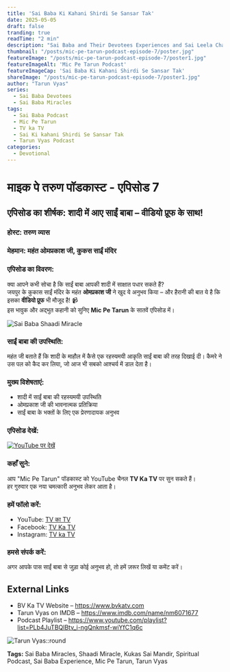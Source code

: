 ```yaml
---
title: 'Sai Baba Ki Kahani Shirdi Se Sansar Tak'
date: 2025-05-05
draft: false
tranding: true
readTime: "2 min"
description: "Sai Baba and Their Devotees Experiences and Sai Leela Chamatkar in Their Lives."
thumbnail: "/posts/mic-pe-tarun-podcast-episode-7/poster.jpg"
featureImage: "/posts/mic-pe-tarun-podcast-episode-7/poster1.jpg"
featureImageAlt: 'Mic Pe Tarun Podcast'
featureImageCap: 'Sai Baba Ki Kahani Shirdi Se Sansar Tak'
shareImage: "/posts/mic-pe-tarun-podcast-episode-7/poster1.jpg"
author: "Tarun Vyas"
series:
  - Sai Baba Devotees
  - Sai Baba Miracles
tags:
  - Sai Baba Podcast
  - Mic Pe Tarun
  - TV ka TV
  - Sai Ki kahani Shirdi Se Sansar Tak
  - Tarun Vyas Podcast
categories:
  - Devotional
---
```


# माइक पे तरुण पॉडकास्ट - एपिसोड 7

## एपिसोड का शीर्षक: शादी में आए साईं बाबा – वीडियो प्रूफ के साथ!

### होस्ट: तरुण व्यास  
### मेहमान: महंत ओमप्रकाश जी, कुकस साईं मंदिर

### एपिसोड का विवरण:
क्या आपने कभी सोचा है कि साईं बाबा आपकी शादी में साक्षात पधार सकते हैं?  
जयपुर के कुकास साईं मंदिर के महंत **ओमप्रकाश जी** ने खुद ये अनुभव किया – और हैरानी की बात ये है कि इसका **वीडियो प्रूफ** भी मौजूद है! 📹  
इस भावुक और अद्भुत कहानी को सुनिए **Mic Pe Tarun** के सातवें एपिसोड में।

![Sai Baba Shaadi Miracle](/posts/mic-pe-tarun-podcast-episode-7/poster2.jpg)

### साईं बाबा की उपस्थिति:
महंत जी बताते हैं कि शादी के माहौल में कैसे एक रहस्यमयी आकृति साईं बाबा की तरह दिखाई दी। कैमरे ने उस पल को कैद कर लिया, जो आज भी सबको आश्चर्य में डाल देता है।

### मुख्य विशेषताएं:
- शादी में साईं बाबा की रहस्यमयी उपस्थिति
- ओमप्रकाश जी की भावनात्मक प्रतिक्रिया
- साईं बाबा के भक्तों के लिए एक प्रेरणादायक अनुभव

### एपिसोड देखें:
[![YouTube पर देखें](https://img.youtube.com/vi/dMKSztuqEGM/0.jpg)](https://youtu.be/dMKSztuqEGM)

### कहाँ सुने:
आप "Mic Pe Tarun" पॉडकास्ट को YouTube चैनल **TV Ka TV** पर सुन सकते हैं।  
हर गुरुवार एक नया चमत्कारी अनुभव लेकर आता है।

### हमें फॉलो करें:
- YouTube: [TV का TV](https://www.youtube.com/@TVKATV)  
- Facebook: [TV Ka TV](https://www.facebook.com/share/1FWhZ5cWTT/?mibextid=wwXIfr)  
- Instagram: [TV ka TV](https://www.instagram.com/tvkatv_hindu_dharma_channel?igsh=NDI3OTJlaTg3Z2E%3D&utm_source=qr)

### हमसे संपर्क करें:
अगर आपके पास साईं बाबा से जुड़ा कोई अनुभव हो, तो हमें ज़रूर लिखें या कमेंट करें।

## External Links
- BV Ka TV Website – https://www.bvkatv.com  
- Tarun Vyas on IMDB – https://www.imdb.com/name/nm6071677  
- Podcast Playlist – https://www.youtube.com/playlist?list=PLb4JuTBQlBtv_i-ngQnkmsf-wiYfC1q6c  

![Tarun Vyas::round](/images/profile.png)

**Tags:** Sai Baba Miracles, Shaadi Miracle, Kukas Sai Mandir, Spiritual Podcast, Sai Baba Experience, Mic Pe Tarun, Tarun Vyas
